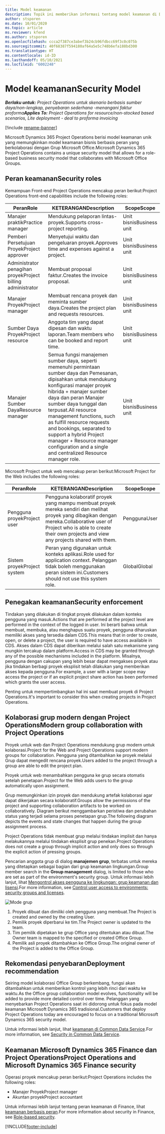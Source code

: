 ```yaml
---
title: Model keamanan
description: Topik ini memberikan informasi tentang model keamanan di Dynamics 365 Project Operations.
author: stsporen
ms.date: 10/01/2020
ms.topic: article
ms.reviewer: kfend
ms.author: stsporen
ms.openlocfilehash: ccca2f387ce3abef3b24cb96fdbcc69f3c0c075b
ms.sourcegitcommit: 40f68387f594180af64a5e5c748b6efa188bd300
ms.translationtype: HT
ms.contentlocale: id-ID
ms.lasthandoff: 05/10/2021
ms.locfileid: "6002248"
---
```

# <a name="security-model"></a><span data-ttu-id="3976c-103">Model keamanan</span><span class="sxs-lookup"><span data-stu-id="3976c-103">Security Model</span></span>

<span data-ttu-id="3976c-104">_**Berlaku untuk:** Project Operations untuk skenario berbasis sumber daya/non-lengkap, penyebaran sederhana -menangani faktur proforma_</span><span class="sxs-lookup"><span data-stu-id="3976c-104">_**Applies To:** Project Operations for resource/non-stocked based scenarios, Lite deployment - deal to proforma invoicing_</span></span>

[!include [rename-banner](~/includes/cc-data-platform-banner.md)]

<span data-ttu-id="3976c-105">Microsoft Dynamics 365 Project Operations berisi model keamanan unik yang memungkinkan model keamanan bisnis berbasis peran yang berkolaborasi dengan Grup Microsoft Office.</span><span class="sxs-lookup"><span data-stu-id="3976c-105">Microsoft Dynamics 365 Project Operations contains a unique security model that allows for a role-based business security model that collaborates with Microsoft Office Groups.</span></span> 


## <a name="security-roles"></a><span data-ttu-id="3976c-106">Peran keamanan</span><span class="sxs-lookup"><span data-stu-id="3976c-106">Security roles</span></span>
<span data-ttu-id="3976c-107">Kemampuan Front-end Project Operations mencakup peran berikut:</span><span class="sxs-lookup"><span data-stu-id="3976c-107">Project Operations front-end capabilities include the following roles:</span></span>

| <span data-ttu-id="3976c-108">Peran</span><span class="sxs-lookup"><span data-stu-id="3976c-108">Role</span></span>                          | <span data-ttu-id="3976c-109">KETERANGAN</span><span class="sxs-lookup"><span data-stu-id="3976c-109">Description</span></span>                                                                                                                                                                 | <span data-ttu-id="3976c-110">Scope</span><span class="sxs-lookup"><span data-stu-id="3976c-110">Scope</span></span> |
|-------------------------------|-----------------------------------------------------------------------------------------------------------------------------------------------------------------------------|------|
| <span data-ttu-id="3976c-111">Manajer praktik</span><span class="sxs-lookup"><span data-stu-id="3976c-111">Practice manager</span></span>              | <span data-ttu-id="3976c-112">Mendukung pelaporan lintas-proyek.</span><span class="sxs-lookup"><span data-stu-id="3976c-112">Supports cross-project reporting.</span></span>                                                                                                            | <span data-ttu-id="3976c-113">Unit bisnis</span><span class="sxs-lookup"><span data-stu-id="3976c-113">Business unit</span></span>              |
| <span data-ttu-id="3976c-114">Pemberi Persetujuan Proyek</span><span class="sxs-lookup"><span data-stu-id="3976c-114">Project approver</span></span>              | <span data-ttu-id="3976c-115">Menyetujui waktu dan pengeluaran proyek.</span><span class="sxs-lookup"><span data-stu-id="3976c-115">Approves time and expenses against a project.</span></span>                                                                                                                              | <span data-ttu-id="3976c-116">Unit bisnis</span><span class="sxs-lookup"><span data-stu-id="3976c-116">Business unit</span></span> |
| <span data-ttu-id="3976c-117">Administrator penagihan proyek</span><span class="sxs-lookup"><span data-stu-id="3976c-117">Project billing administrator</span></span> | <span data-ttu-id="3976c-118">Membuat proposal faktur.</span><span class="sxs-lookup"><span data-stu-id="3976c-118">Creates the invoice proposal.</span></span>                                                                                                                                                 | <span data-ttu-id="3976c-119">Unit bisnis</span><span class="sxs-lookup"><span data-stu-id="3976c-119">Business unit</span></span> |
| <span data-ttu-id="3976c-120">Manajer Proyek</span><span class="sxs-lookup"><span data-stu-id="3976c-120">Project manager</span></span>               | <span data-ttu-id="3976c-121">Membuat rencana proyek dan meminta sumber daya.</span><span class="sxs-lookup"><span data-stu-id="3976c-121">Creates the project plan and requests resources.</span></span>                                                                                                                              | <span data-ttu-id="3976c-122">Unit bisnis</span><span class="sxs-lookup"><span data-stu-id="3976c-122">Business unit</span></span> |
| <span data-ttu-id="3976c-123">Sumber Daya Proyek</span><span class="sxs-lookup"><span data-stu-id="3976c-123">Project resource</span></span>              | <span data-ttu-id="3976c-124">Anggota tim yang dapat dipesan dan waktu laporan.</span><span class="sxs-lookup"><span data-stu-id="3976c-124">Team members who can be booked and report time.</span></span>                                                                                                          | <span data-ttu-id="3976c-125">Unit bisnis</span><span class="sxs-lookup"><span data-stu-id="3976c-125">Business unit</span></span>|
| <span data-ttu-id="3976c-126">Manajer Sumber Daya</span><span class="sxs-lookup"><span data-stu-id="3976c-126">Resource manager</span></span>              | <span data-ttu-id="3976c-127">Semua fungsi manajemen sumber daya, seperti memenuhi permintaan sumber daya dan Pemesanan, dipisahkan untuk mendukung konfigurasi manajer proyek hibrida + manajer sumber daya dan peran Manajer sumber daya tunggal dan terpusat.</span><span class="sxs-lookup"><span data-stu-id="3976c-127">All resource management functions, such as fulfill resource requests and bookings, separated to support a hybrid Project manager + Resource manager configuration and a single and centralized Resource manager role.</span></span> | <span data-ttu-id="3976c-128">Unit bisnis</span><span class="sxs-lookup"><span data-stu-id="3976c-128">Business unit</span></span> |


<span data-ttu-id="3976c-129">Microsoft Project untuk web mencakup peran berikut:</span><span class="sxs-lookup"><span data-stu-id="3976c-129">Microsoft Project for the Web includes the following roles:</span></span>

| <span data-ttu-id="3976c-130">Peran</span><span class="sxs-lookup"><span data-stu-id="3976c-130">Role</span></span>           | <span data-ttu-id="3976c-131">KETERANGAN</span><span class="sxs-lookup"><span data-stu-id="3976c-131">Description</span></span>                                                                                                        | <span data-ttu-id="3976c-132">Scope</span><span class="sxs-lookup"><span data-stu-id="3976c-132">Scope</span></span>  |
|----------------|--------------------------------------------------------------------------------------------------------------------|--------|
| <span data-ttu-id="3976c-133">Pengguna proyek</span><span class="sxs-lookup"><span data-stu-id="3976c-133">Project user</span></span>   | <span data-ttu-id="3976c-134">Pengguna kolaboratif proyek yang mampu membuat proyek mereka sendiri dan melihat proyek yang dibagikan dengan mereka.</span><span class="sxs-lookup"><span data-stu-id="3976c-134">Collaborative user of Project   who is able to create their own projects and view any projects shared with   them.</span></span> | <span data-ttu-id="3976c-135">Pengguna</span><span class="sxs-lookup"><span data-stu-id="3976c-135">User</span></span>   |
| <span data-ttu-id="3976c-136">Sistem proyek</span><span class="sxs-lookup"><span data-stu-id="3976c-136">Project system</span></span> | <span data-ttu-id="3976c-137">Peran yang digunakan untuk konteks aplikasi.</span><span class="sxs-lookup"><span data-stu-id="3976c-137">Role used for application   context.</span></span> <span data-ttu-id="3976c-138">Pelanggan tidak boleh menggunakan peran sistem ini.</span><span class="sxs-lookup"><span data-stu-id="3976c-138">Customers should not use this system role.</span></span>                                    | <span data-ttu-id="3976c-139">Global</span><span class="sxs-lookup"><span data-stu-id="3976c-139">Global</span></span> |

## <a name="security-enforcement"></a><span data-ttu-id="3976c-140">Penegakan keamanan</span><span class="sxs-lookup"><span data-stu-id="3976c-140">Security enforcement</span></span>
<span data-ttu-id="3976c-141">Tindakan yang dilakukan di tingkat proyek dilakukan dalam konteks pengguna yang masuk.</span><span class="sxs-lookup"><span data-stu-id="3976c-141">Actions that are performed at the project level are performed in the context of the logged in user.</span></span> <span data-ttu-id="3976c-142">Ini berarti bahwa untuk membuat, membuka, atau menghapus suatu proyek, pengguna diharuskan memiliki akses yang tersedia dalam CDS.</span><span class="sxs-lookup"><span data-stu-id="3976c-142">This means that in order to create, open, or delete a project, the user is required to have access available in CDS.</span></span> <span data-ttu-id="3976c-143">Akses dalam CDS dapat diberikan melalui salah satu mekanisme yang mungkin tercakup dalam platform.</span><span class="sxs-lookup"><span data-stu-id="3976c-143">Access in CDS may be granted through any of the possible mechanisms included in the platform.</span></span> <span data-ttu-id="3976c-144">Misalnya, pengguna dengan cakupan yang lebih besar dapat mengakses proyek atau jika tindakan berbagi proyek eksplisit telah dilakukan yang memberikan akses kepada pengguna.</span><span class="sxs-lookup"><span data-stu-id="3976c-144">For example, a user with a larger scope may access the project or if an explicit project share action has been performed which grants the user access.</span></span>

<span data-ttu-id="3976c-145">Penting untuk mempertimbangkan hal ini saat membuat proyek di Project Operations.</span><span class="sxs-lookup"><span data-stu-id="3976c-145">It's important to consider this when creating projects in Project Operations.</span></span>

## <a name="modern-group-collaboration-with-project-operations"></a><span data-ttu-id="3976c-146">Kolaborasi grup modern dengan Project Operations</span><span class="sxs-lookup"><span data-stu-id="3976c-146">Modern group collaboration with Project Operations</span></span>
<span data-ttu-id="3976c-147">Proyek untuk web dan Project Operations mendukung grup modern untuk kolaborasi.</span><span class="sxs-lookup"><span data-stu-id="3976c-147">Project for the Web and Project Operations support modern groups for collaboration.</span></span> <span data-ttu-id="3976c-148">Pengguna yang ditambahkan ke proyek melalui Grup dapat mengedit rencana proyek.</span><span class="sxs-lookup"><span data-stu-id="3976c-148">Users added to the project through a group are able to edit the project plan.</span></span>

<span data-ttu-id="3976c-149">Proyek untuk web menambahkan pengguna ke grup secara otomatis setelah penetapan.</span><span class="sxs-lookup"><span data-stu-id="3976c-149">Project for the Web adds users to the group automatically upon assignment.</span></span>

<span data-ttu-id="3976c-150">Grup memungkinkan izin proyek dan mendukung artefak kolaborasi agar dapat dikerjakan secara kolaboratif.</span><span class="sxs-lookup"><span data-stu-id="3976c-150">Groups allow the permissions of the project and supporting collaboration artifacts to be worked on collaboratively.</span></span> <span data-ttu-id="3976c-151">Diagram berikut menggambarkan peristiwa dan perubahan status yang terjadi selama proses penetapan grup.</span><span class="sxs-lookup"><span data-stu-id="3976c-151">The following diagram depicts the events and state changes that happen during the group assignment process.</span></span>

<span data-ttu-id="3976c-152">Project Operations tidak membuat grup melalui tindakan implisit dan hanya melakukannya melalui tindakan eksplisit grup penekan.</span><span class="sxs-lookup"><span data-stu-id="3976c-152">Project Operations does not create a group through implicit action and only does so through the explicit action of pressing groups.</span></span>

<span data-ttu-id="3976c-153">Pencarian anggota grup di dialog **manajemen grup**, terbatas untuk mereka yang ditetapkan sebagai bagian dari grup keamanan lingkungan.</span><span class="sxs-lookup"><span data-stu-id="3976c-153">Group member search in the **Group management** dialog, is limited to those who are set as part of the environment's security group.</span></span> <span data-ttu-id="3976c-154">Untuk informasi lebih lanjut, lihat [Mengontrol akses pengguna ke lingkungan: grup keamanan dan lisensi](/power-platform/admin/control-user-access).</span><span class="sxs-lookup"><span data-stu-id="3976c-154">For more information, see [Control user access to environments: security groups and licenses](/power-platform/admin/control-user-access).</span></span>

![Mode grup](./media/groupsmode.png)

1. <span data-ttu-id="3976c-156">Proyek dibuat dan dimiliki oleh pengguna yang membuat.</span><span class="sxs-lookup"><span data-stu-id="3976c-156">The Project is created and owned by the creating User.</span></span>
2. <span data-ttu-id="3976c-157">Pemilik proyek diperbarui ke tim.</span><span class="sxs-lookup"><span data-stu-id="3976c-157">The Project owner is updated to the team.</span></span>
3. <span data-ttu-id="3976c-158">Tim pemilik dipetakan ke grup Office yang ditentukan atau dibuat.</span><span class="sxs-lookup"><span data-stu-id="3976c-158">The Owner team is mapped to the specified or created Office Group.</span></span>
4. <span data-ttu-id="3976c-159">Pemilik asli proyek ditambahkan ke Office Group.</span><span class="sxs-lookup"><span data-stu-id="3976c-159">The original owner of the Project is added to the Office Group.</span></span>

## <a name="deployment-recommendation"></a><span data-ttu-id="3976c-160">Rekomendasi penyebaran</span><span class="sxs-lookup"><span data-stu-id="3976c-160">Deployment recommendation</span></span>
<span data-ttu-id="3976c-161">Seiring model kolaborasi Office Group berkembang, fungsi akan ditambahkan untuk memberikan kontrol yang lebih rinci dari waktu ke waktu.</span><span class="sxs-lookup"><span data-stu-id="3976c-161">As the Office group collaboration model evolves, functionality will be added to provide more detailed control over time.</span></span> <span data-ttu-id="3976c-162">Pelanggan yang menyebarkan Project Operations saat ini didorong untuk fokus pada model keamanan Microsoft Dynamics 365 tradisional.</span><span class="sxs-lookup"><span data-stu-id="3976c-162">Customers that deploy Project Operations today are encouraged to focus on a traditional Microsoft Dynamics 365 security model.</span></span>

<span data-ttu-id="3976c-163">Untuk informasi lebih lanjut, lihat [keamanan di Common Data Service](/power-platform/admin/wp-security).</span><span class="sxs-lookup"><span data-stu-id="3976c-163">For more information, see [Security in Common Data Service](/power-platform/admin/wp-security).</span></span>

## <a name="project-operations-and-microsoft-dynamics-365-finance-security"></a><span data-ttu-id="3976c-164">Keamanan Microsoft Dynamics 365 Finance dan Project Operations</span><span class="sxs-lookup"><span data-stu-id="3976c-164">Project Operations and Microsoft Dynamics 365 Finance security</span></span>
<span data-ttu-id="3976c-165">Operasi proyek mencakup peran berikut:</span><span class="sxs-lookup"><span data-stu-id="3976c-165">Project Operations includes the following roles:</span></span>

- <span data-ttu-id="3976c-166">Manajer Proyek</span><span class="sxs-lookup"><span data-stu-id="3976c-166">Project manager</span></span>
- <span data-ttu-id="3976c-167">Akuntan proyek</span><span class="sxs-lookup"><span data-stu-id="3976c-167">Project accountant</span></span>

<span data-ttu-id="3976c-168">Untuk informasi lebih lanjut tentang peran keamanan di Finance, lihat [keamanan berbasis peran](/dynamics365/fin-ops-core/dev-itpro/sysadmin/role-based-security).</span><span class="sxs-lookup"><span data-stu-id="3976c-168">For more information about security in Finance, see [Role-based security](/dynamics365/fin-ops-core/dev-itpro/sysadmin/role-based-security).</span></span>




[!INCLUDE[footer-include](../includes/footer-banner.md)]